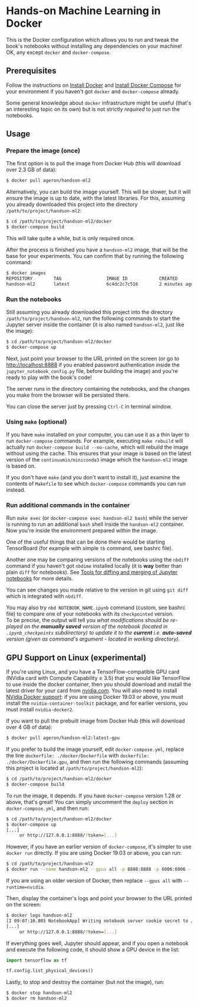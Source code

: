 
# Hands-on Machine Learning in Docker

This is the Docker configuration which allows you to run and tweak the book's notebooks without installing any dependencies on your machine!<br/>
OK, any except `docker` and `docker-compose`.

## Prerequisites

Follow the instructions on [Install Docker](https://docs.docker.com/engine/installation/) and [Install Docker Compose](https://docs.docker.com/compose/install/) for your environment if you haven't got `docker` and `docker-compose` already.

Some general knowledge about `docker` infrastructure might be useful (that's an interesting topic on its own) but is not strictly *required* to just run the notebooks.

## Usage

### Prepare the image (once)

The first option is to pull the image from Docker Hub (this will download over 2.3 GB of data):

```bash
$ docker pull ageron/handson-ml2
```

Alternatively, you can build the image yourself. This will be slower, but it will ensure the image is up to date, with the latest libraries. For this, assuming you already downloaded this project into the directory `/path/to/project/handson-ml2`:

```bash
$ cd /path/to/project/handson-ml2/docker
$ docker-compose build
```

This will take quite a while, but is only required once.

After the process is finished you have a `handson-ml2` image, that will be the base for your experiments. You can confirm that by running the following command:

```bash
$ docker images
REPOSITORY        TAG                 IMAGE ID            CREATED             SIZE
handson-ml2       latest              6c4dc2c7c516        2 minutes ago       6.49GB
```

### Run the notebooks

Still assuming you already downloaded this project into the directory `/path/to/project/handson-ml2`, run the following commands to start the Jupyter server inside the container (it is also named `handson-ml2`, just like the image):

```bash
$ cd /path/to/project/handson-ml2/docker
$ docker-compose up
```

Next, just point your browser to the URL printed on the screen (or go to <http://localhost:8888> if you enabled password authentication inside the `jupyter_notebook_config.py` file, before building the image) and you're ready to play with the book's code!

The server runs in the directory containing the notebooks, and the changes you make from the browser will be persisted there.

You can close the server just by pressing `Ctrl-C` in terminal window.

### Using `make` (optional)

If you have `make` installed on your computer, you can use it as a thin layer to run `docker-compose` commands. For example, executing `make rebuild` will actually run `docker-compose build --no-cache`, which will rebuild the image without using the cache. This ensures that your image is based on the latest version of the `continuumio/miniconda3` image which the `handson-ml2` image is based on.

If you don't have `make` (and you don't want to install it), just examine the contents of `Makefile` to see which `docker-compose` commands you can run instead.

### Run additional commands in the container

Run `make exec` (or `docker-compose exec handson-ml2 bash`) while the server is running to run an additional `bash` shell inside the `handson-ml2` container. Now you're inside the environment prepared within the image.

One of the useful things that can be done there would be starting TensorBoard (for example with simple `tb` command, see bashrc file).

Another one may be comparing versions of the notebooks using the `nbdiff` command if you haven't got `nbdime` installed locally (it is **way** better than plain `diff` for notebooks). See [Tools for diffing and merging of Jupyter notebooks](https://github.com/jupyter/nbdime) for more details.

You can see changes you made relative to the version in git using `git diff` which is integrated with `nbdiff`.

You may also try `nbd NOTEBOOK_NAME.ipynb` command (custom, see bashrc file) to compare one of your notebooks with its `checkpointed` version.<br/>
To be precise, the output will tell you *what modifications should be re-played on the **manually saved** version of the notebook (located in `.ipynb_checkpoints` subdirectory) to update it to the **current** i.e. **auto-saved** version (given as command's argument - located in working directory)*.

## GPU Support on Linux (experimental)

If you're using Linux, and you have a TensorFlow-compatible GPU card (NVidia card with Compute Capability ≥ 3.5) that you would like TensorFlow to use inside the docker container, then you should download and install the latest driver for your card from [nvidia.com](https://www.nvidia.com/Download/index.aspx?lang=en-us). You will also need to install [NVidia Docker support](https://github.com/NVIDIA/nvidia-docker): if you are using Docker 19.03 or above, you must install the `nvidia-container-toolkit` package, and for earlier versions, you must install `nvidia-docker2`.

If you want to pull the prebuilt image from Docker Hub (this will download over 4 GB of data):

```bash
$ docker pull ageron/handson-ml2:latest-gpu
```

If you prefer to build the image yourself, edit `docker-compose.yml`, replace the line `dockerfile: ./docker/Dockerfile` with `dockerfile: ./docker/Dockerfile.gpu`, and then run the following commands (assuming this project is located at `/path/to/project/handson-ml2`):

```bash
$ cd /path/to/project/handson-ml2/docker
$ docker-compose build
```

To run the image, it depends. If you have `docker-compose` version 1.28 or above, that's great! You can simply uncomment the `deploy` section in `docker-compose.yml`, and then run:

```bash
$ cd /path/to/project/handson-ml2/docker
$ docker-compose up
[...]
     or http://127.0.0.1:8888/?token=[...]
```

However, if you have an earlier version of `docker-compose`, it's simpler to use `docker run` directly. If you are using Docker 19.03 or above, you can run:

```bash
$ cd /path/to/project/handson-ml2
$ docker run --name handson-ml2 --gpus all -p 8888:8888 -p 6006:6006 --log-opt mode=non-blocking --log-opt max-buffer-size=50m -d -v `pwd`:/home/devel/handson-ml2 handson-ml2 /opt/conda/envs/tf2/bin/jupyter notebook --ip='0.0.0.0' --port=8888 --no-browser
```

If you are using an older version of Docker, then replace `--gpus all` with `--runtime=nvidia`.

Then, display the container's logs and point your browser to the URL printed on the screen:

```bash
$ docker logs handson-ml2
[I 09:07:10.805 NotebookApp] Writing notebook server cookie secret to /home/devel/.local/share/jupyter/runtime/notebook_cookie_secret
[...]
     or http://127.0.0.1:8888/?token=[...]
```

If everything goes well, Jupyter should appear, and if you open a notebook and execute the following code, it should show a GPU device in the list:

```python
import tensorflow as tf

tf.config.list_physical_devices()
```

Lastly, to stop and destroy the container (but not the image), run:

```bash
$ docker stop handson-ml2
$ docker rm handson-ml2
```
